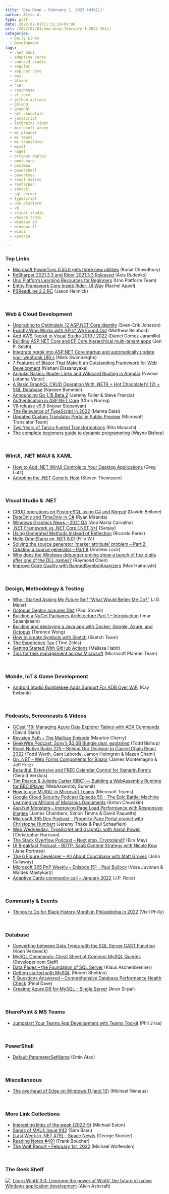 ```yaml
---
title: 'Dew Drop – February 1, 2022 (#3611)'
author: Alvin A.
type: post
date: 2022-02-01T11:51:20+00:00
url: /2022/02/01/dew-drop-february-1-2022-3611/
categories:
  - Daily Links
  - Development
tags:
  - .net maui
  - adaptive cards
  - android studio
  - angular
  - asp.net core
  - aws
  - blazor
  - 'c#'
  - couchbase
  - ef core
  - github actions
  - golang
  - graphql
  - hot chocolate
  - javascript
  - jetbrains rider
  - microsoft azure
  - ms planner
  - ms teams
  - ms translator
  - mysql
  - nuget
  - octopus deploy
  - omnisharp
  - postman
  - powershell
  - powertoys
  - react native
  - resharper
  - sketch
  - sql server
  - typescript
  - uno platform
  - v8
  - visual studio
  - vmware tanzu
  - windows 10
  - windows 11
  - winui
  - xamarin

---
```

### <a name="top"></a>Top Links

  * <a href="https://www.kunal-chowdhury.com/2022/02/powertoys-0.55.0-for-windows.html" target="_blank" rel="noopener">Microsoft PowerToys 0.55.0 gets three new utilities</a> (Kunal Chowdhury)
  * <a href="https://blog.jetbrains.com/dotnet/2022/01/31/resharper-rider-2021-3-3-released/" target="_blank" rel="noopener">ReSharper 2021.3.3 and Rider 2021.3.3 Released</a> (Asia Rudenko)
  * <a href="https://platform.uno/blog/uno-platform-learning-resources-for-beginners/" target="_blank" rel="noopener">Uno Platform Learning Resources for Beginners</a> (Uno Platform Team)
  * <a href="https://blog.jetbrains.com/dotnet/2022/01/31/entity-framework-core-inside-rider-ui-way/" target="_blank" rel="noopener">Entity Framework Core Inside Rider: UI Way</a> (Rachel Appel)
  * <a href="https://devblogs.microsoft.com/powershell/psreadline-2-2-rc/?WT.mc_id=DOP-MVP-4025064" target="_blank" rel="noopener">PSReadLine 2.2 RC</a> (Jason Helmick)

&nbsp;

### <a name="web"></a>Web & Cloud Development

  * <a href="https://www.getadigital.com/blog/upgrading-to-optimizely-12-asp.net-core-identity" target="_blank" rel="noopener">Upgrading to Optimizely 12 ASP.NET Core Identity</a> (Sven-Erik Jonsson)
  * <a href="https://blog.postman.com/who-works-with-apis/" target="_blank" rel="noopener">Exactly Who Works with APIs? We Found Out</a> (Matthew Reinbold)
  * <a href="https://dev.to/esdanielgomez/add-aws-toolkit-in-visual-studio-2019-2022-2d9a" target="_blank" rel="noopener">Add AWS Toolkit in Visual Studio 2019 / 2022</a> (Daniel Gomez Jaramillo)
  * <a href="https://www.thereformedprogrammer.net/building-asp-net-core-and-ef-core-hierarchical-multi-tenant-apps/" target="_blank" rel="noopener">Building ASP.NET Core and EF Core hierarchical multi-tenant apps</a> (Jon P. Smith)
  * <a href="https://www.twilio.com/blog/integrate-ngrok-into-aspdotnet-core-startup-and-automatically-update-your-webhook-urls" target="_blank" rel="noopener">Integrate ngrok into ASP.NET Core startup and automatically update your webhook URLs</a> (Niels Swimberghe)
  * <a href="https://www.syncfusion.com/blogs/post/7-features-of-blazor-that-make-it-an-outstanding-framework-for-web-development.aspx" target="_blank" rel="noopener">7 Features of Blazor That Make It an Outstanding Framework for Web Development</a> (Nishani Dissanayake)
  * <a href="https://www.telerik.com/blogs/angular-basics-router-links-wildcard-routing-angular" target="_blank" rel="noopener">Angular Basics: Router Links and Wildcard Routing in Angular</a> (Nwose Lotanna Victor)
  * <a href="https://www.learmoreseekmore.com/2022/01/basic-graphql-crud-operation-dotnet6-hotchocolate-v12-sqldatabase.html" target="_blank" rel="noopener">A Basic GraphQL CRUD Operation With .NET6 + Hot Chocolate(V 12) + SQL Database</a> (Naveen Bommidi)
  * <a href="https://go.dev/blog/go1.18beta2" target="_blank" rel="noopener">Announcing Go 1.18 Beta 2</a> (Jeremy Faller & Steve Francia)
  * <a href="https://dev.to/dotnet/authentication-in-asp-net-core-59k8" target="_blank" rel="noopener">Authentication in ASP.NET Core</a> (Chris Noring)
  * <a href="https://v8.dev/blog/v8-release-99" target="_blank" rel="noopener">V8 release v9.9</a> (Ingvar Stepanyan)
  * <a href="https://css-tricks.com/the-relevance-of-typescript-in-2022/" target="_blank" rel="noopener">The Relevance of TypeScript in 2022</a> (Mamta Dalal)
  * <a href="https://www.microsoft.com/en-us/translator/blog/2022/01/31/updated-custom-translator-portal-in-public-preview/" target="_blank" rel="noopener">Updated Custom Translator Portal in Public Preview</a> (Microsoft Translator Team)
  * <a href="https://tanzu.vmware.com/content/home-page/vmware-tanzu-two-year-anniversary" target="_blank" rel="noopener">Two Years of Tanzu-Fueled Transformations</a> (Rita Manachi)
  * <a href="https://stackoverflow.blog/2022/01/31/the-complete-beginners-guide-to-dynamic-programming/" target="_blank" rel="noopener">The complete beginners guide to dynamic programming</a> (Wayne Bishop)

&nbsp;

### <a name="silverlight"></a>WinUI, .NET MAUI & XAML

  * <a href="https://www.grapecity.com/blogs/how-to-add-net-winui-controls-to-your-desktop-applications" target="_blank" rel="noopener">How to Add .NET WinUI Controls to Your Desktop Applications</a> (Greg Lutz)
  * <a href="https://thewissen.io/adopting-the-generic-host/" target="_blank" rel="noopener">Adopting the .NET Generic Host</a> (Steven Thewissen)

&nbsp;

### <a name="dotnet"></a>Visual Studio & .NET

  * <a href="https://www.code4it.dev/blog/postgres-crud-operations-npgsql" target="_blank" rel="noopener">CRUD operations on PostgreSQL using C# and Npgsql</a> (Davide Bellone)
  * <a href="https://code-maze.com/csharp-dateonly-timeonly/" target="_blank" rel="noopener">DateOnly and TimeOnly in C#</a> (Ryan Miranda)
  * <a href="https://devblogs.microsoft.com/directx/windows-graphics-news-2021-q4/?WT.mc_id=DOP-MVP-4025064" target="_blank" rel="noopener">Windows Graphics News – 2021 Q4</a> (Ana Marta Carvalho)
  * <a href="https://procodeguide.com/dotnet/dotnet-framework-vs-dotnet-core/" target="_blank" rel="noopener">.NET Framework vs .NET Core (.NET 5+)</a> (Sanjay)
  * <a href="https://weblogs.asp.net/ricardoperes/using-generated-methods-instead-of-reflection?WT.mc_id=DOP-MVP-4025064" target="_blank" rel="noopener">Using Generated Methods Instead of Reflection</a> (Ricardo Peres)
  * <a href="https://www.strathweb.com/2022/01/hello-omnisharp-on-net-6-0/" target="_blank" rel="noopener">Hello OmniSharp on .NET 6.0!</a> (Filip W.)
  * <a href="https://andrewlock.net/creating-a-source-generator-part-8-solving-the-source-generator-marker-attribute-problem-part2/" target="_blank" rel="noopener">Solving the source generator &#8216;marker attribute&#8217; problem &#8211; Part 2: Creating a source generator &#8211; Part 8</a> (Andrew Lock)
  * <a href="https://devblogs.microsoft.com/oldnewthing/20220131-00/?p=106205" target="_blank" rel="noopener">Why does the Windows debugger engine show a bunch of hex digits after one of the DLL names?</a> (Raymond Chen)
  * <a href="https://kaylumah.nl/2022/01/31/improve-code-quality-with-bannedsymbolanalyzers.html" target="_blank" rel="noopener">Improve Code Quality with BannedSymbolAnalyzers</a> (Max Hamulyák)

&nbsp;

### <a name="design"></a>Design, Methodology & Testing

  * <a href="https://sourcesofinsight.com/what-would-better-me-do/" target="_blank" rel="noopener">Why I Started Asking My Future Self “What Would Better Me Do?”</a> (J.D. Meier)
  * <a href="https://octopus.com/blog/octopus-acquires-dist" target="_blank" rel="noopener">Octopus Deploy acquires Dist</a> (Paul Stovell)
  * <a href="https://imar.spaanjaars.com/628/building-a-nuget-packages-architecture-part-1-introduction" target="_blank" rel="noopener">Building a NuGet Packages Architecture Part 1 &#8211; Introduction</a> (Imar Spaanjaaars)
  * <a href="https://octopus.com/blog/deploying-java-app-docker-google-azure" target="_blank" rel="noopener">Building and deploying a Java app with Docker, Google, Azure, and Octopus</a> (Terence Wong)
  * <a href="https://www.sketch.com/blog/2022/01/31/create-symbols-sketch/" target="_blank" rel="noopener">How to create Symbols with Sketch</a> (Sketch Team)
  * <a href="https://zora.medium.com/the-experience-tax-f6be4844b6a5?source=rss-fa2db659a52f------2" target="_blank" rel="noopener">The Experience Tax</a> (‘Tine Zekis)
  * <a href="https://dzone.com/refcardz/getting-started-with-github-actions" target="_blank" rel="noopener">Getting Started With GitHub Actions</a> (Melissa Habit)
  * <a href="https://techcommunity.microsoft.com/t5/planner-blog/tips-for-task-management-across-microsoft/ba-p/3093184?WT.mc_id=DOP-MVP-4025064" target="_blank" rel="noopener">Tips for task management across Microsoft</a> (Microsoft Planner Team)

&nbsp;

### <a name="mobile"></a>Mobile, IoT & Game Development

  * <a href="http://www.i-programmer.info/news/193-android/15182-android-studio-bumblebee-adds-support-for-adb-over-wifi.html" target="_blank" rel="noopener">Android Studio Bumblebee Adds Support For ADB Over WiFi</a> (Kay Ewbank)

&nbsp;

### <a name="podcasts"></a>Podcasts, Screencasts & Videos

  * <a href="https://davidgiard.com/gcast-118-managing-azure-data-explorer-tables-with-adx-commands" target="_blank" rel="noopener">GCast 118: Managing Azure Data Explorer Tables with ADX Commands</a> (David Giard)
  * <a href="https://revisionpath.com/the-mailbag-episode" target="_blank" rel="noopener">Revision Path &#8211; The Mailbag Episode</a> (Maurice Cherry)
  * <a href="https://www.geekwire.com/2022/podcast-sonys-3-6b-bungie-deal-explained/" target="_blank" rel="noopener">GeekWire Podcast: Sony’s $3.6B Bungie deal, explained</a> (Todd Bishop)
  * <a href="https://www.reactnativeradio.com/episodes/rnr-225-chain-react-update-and2022-workshops" target="_blank" rel="noopener">React Native Radio 225 &#8211; Behind Our Decision to Cancel Chain React 2022</a> (Todd Werth, Gant Laborde, Jamon Holmgren & Mazen Chami)
  * <a href="http://www.youtube.com/watch?v=vPxeUrw_ntU" target="_blank" rel="noopener">On .NET &#8211; Web Forms Components for Blazor</a> (James Montemagno & Jeff Fritz)
  * <a href="https://www.youtube.com/watch?v=aw7b_Xt1fng" target="_blank" rel="noopener">Beautiful, Extensive and FREE Calendar Control for Xamarin.Forms</a> (Gerald Versluis)
  * <a href="https://www.youtube.com/watch?v=28paRXqI-Gk" target="_blank" rel="noopener">Tim Pearce & Juliette Carter (BBC) — Building a WebAssembly Runtime for BBC iPlayer</a> (WebAssembly Summit)
  * <a href="http://www.youtube.com/watch?v=TfhhlQ7lHCY" target="_blank" rel="noopener">How to use MURAL in Microsoft Teams</a> (Microsoft Teams)
  * <a href="https://cloudsecuritypodcast.libsyn.com/ep50-the-epic-battle-machine-learning-vs-millions-of-malicious-documents" target="_blank" rel="noopener">Google Cloud Security Podcast Episode 50 &#8211; The Epic Battle: Machine Learning vs Millions of Malicious Documents</a> (Anton Chuvakin)
  * <a href="http://www.youtube.com/watch?v=I9QJSkwciHo" target="_blank" rel="noopener">Asp.Net Monsters &#8211; Improving Page Load Performance with Responsive Images</a> (James Chambers, Simon Timms & David Paquette)
  * <a href="https://www.m365devpodcast.com/e/property-pane-portal-project-with-christophe-humbert/" target="_blank" rel="noopener">Microsoft 365 Dev Podcast &#8211; Property Pane Portal project with Christophe Humbert</a> (Jeremy Thake & Paul Schaeflein)
  * <a href="http://www.youtube.com/watch?v=V8vrDkfrrQE" target="_blank" rel="noopener">Web Wednesday: TypeScript and GraphQL with Aaron Powell</a> (Christopher Harrison)
  * <a href="https://stackoverflow.blog/2022/02/01/next-stop-cryptoland/" target="_blank" rel="noopener">The Stack Overflow Podcast &#8211; Next stop, Cryptoland?</a> (Eira May)
  * <a href="http://www.uibreakfast.com/podcast" target="_blank" rel="noopener">UI Breakfast Podcast &#8211; BDTP. SaaS Content Strategy with Nicole Kow</a> (Jane Portman)
  * <a href="https://6figuredev.com/podcast/all-about-couchbase-with-matt-groves/" target="_blank" rel="noopener">The 6 Figure Developer &#8211; All About Couchbase with Matt Groves</a> (John Callaway)
  * <a href="https://techcommunity.microsoft.com/t5/microsoft-365-pnp-blog/microsoft-365-pnp-weekly-episode-151-paul-bullock/ba-p/3091966?WT.mc_id=DOP-MVP-4025064" target="_blank" rel="noopener">Microsoft 365 PnP Weekly &#8211; Episode 151 &#8211; Paul Bullock</a> (Vesa Juvonen & Waldek Mastykarz)
  * <a href="https://techcommunity.microsoft.com/t5/microsoft-365-pnp-blog/adaptive-cards-community-call-january-2022/ba-p/3065008?WT.mc_id=DOP-MVP-4025064" target="_blank" rel="noopener">Adaptive Cards community call – January 2022</a> (J.P. Roca)

&nbsp;

### <a name="events"></a>Community & Events

  * <a href="https://www.visitphilly.com/articles/philadelphia/black-history-month-in-philadelphia/" target="_blank" rel="noopener">Things to Do for Black History Month in Philadelphia in 2022</a> (Visit Philly)

&nbsp;

### <a name="sql"></a>Database

  * <a href="https://www.mssqltips.com/sqlservertip/7138/learn-cast-sql-function/" target="_blank" rel="noopener">Converting between Data Types with the SQL Server CAST Function</a> (Koen Verbeeck)
  * <a href="https://www.developer.com/database/mysql-commands-cheat-sheet/" target="_blank" rel="noopener">MySQL Commands: Cheat Sheet of Common MySQL Queries</a> (Developer.com Staff)
  * <a href="https://www.sqlservercentral.com/blogs/data-pages-the-foundation-of-sql-server" target="_blank" rel="noopener">Data Pages – the Foundation of SQL Server</a> (Klaus Aschenbrenner)
  * <a href="https://www.red-gate.com/simple-talk/databases/mysql/getting-started-mysql/" target="_blank" rel="noopener">Getting started with MySQL</a> (Robert Sheldon)
  * <a href="https://blog.sqlauthority.com/2022/02/01/5-questions-answered-comprehensive-database-performance-health-check/?utm_source=rss&utm_medium=rss&utm_campaign=5-questions-answered-comprehensive-database-performance-health-check" target="_blank" rel="noopener">5 Questions Answered – Comprehensive Database Performance Health Check</a> (Pinal Dave)
  * <a href="https://blobeater.blog/2022/01/31/creating-azure-db-for-mysql-single-server/" target="_blank" rel="noopener">Creating Azure DB for MySQL – Single Server</a> (Arun Sirpal)

&nbsp;

### <a name="sp"></a>SharePoint & MS Teams

  * <a href="https://techcommunity.microsoft.com/t5/healthcare-and-life-sciences/jumpstart-your-teams-app-development-with-teams-toolkit/ba-p/3089571?WT.mc_id=DOP-MVP-4025064" target="_blank" rel="noopener">Jumpstart Your Teams App Development with Teams Toolkit</a> (Phil Jirsa)

&nbsp;

### <a name="ps"></a>PowerShell

  * <a href="https://p0w3rsh3ll.wordpress.com/2022/01/31/default-parametersetname/" target="_blank" rel="noopener">Default ParameterSetName</a> (Emin Atac)

&nbsp;

### <a name="misc"></a>Miscellaneous

  * <a href="https://oofhours.com/2022/01/31/the-overhead-of-edge-on-windows-11-and-10/" target="_blank" rel="noopener">The overhead of Edge on Windows 11 (and 10)</a> (Michael Niehaus)

&nbsp;

### <a name="links"></a>More Link Collections

  * <a href="https://samestuffdifferentday.com/2022/01/31/interesting-links-2022-5/" target="_blank" rel="noopener">Interesting links of the week (2022-5)</a> (Michael Eaton)
  * <a href="https://www.telerik.com/blogs/sands-maui-issue-42" target="_blank" rel="noopener">Sands of MAUI: Issue #42</a> (Sam Basu)
  * <a href="https://georgestocker.com/2022/01/31/last-week-in-net-79-space-newts/" target="_blank" rel="noopener">[Last Week in .NET #79] – Space Newts</a> (George Stocker)
  * <a href="http://www.frankysnotes.com/2022/01/reading-notes-491.html" target="_blank" rel="noopener">Reading Notes #491</a> (Frank Boucher)
  * <a href="https://michael-wolfenden.github.io/2022/02/01/february-1st-2022/" target="_blank" rel="noopener">The Wolf Report &#8211; February 1st, 2022</a> (Michael Wolfenden)

&nbsp;

### <a name="shelf"></a>The Geek Shelf

<a href="https://www.amazon.com/dp/1800208669/" target="_blank" rel="noopener"><img decoding="async" style="margin: 0px 4px 0px 0px; border: 0px currentcolor; float: left; display: inline; background-image: none;" src="https://m.media-amazon.com/images/I/41Z9lMC71WL._SS135_.jpg" align="left" border="0" /></a>&nbsp;<a href="https://www.amazon.com/dp/1800208669/" target="_blank" rel="noopener">Learn WinUI 3.0: Leverage the power of WinUI, the future of native Windows application development</a> (Alvin Ashcraft)